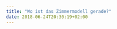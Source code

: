 ```yaml
---
title: "Wo ist das Zimmermodell gerade?"
date: 2018-06-24T20:30:19+02:00
---
```


<script src='https://api.mapbox.com/mapbox-gl-js/v0.44.2/mapbox-gl.js'></script>
<link href='https://api.mapbox.com/mapbox-gl-js/v0.44.2/mapbox-gl.css' rel='stylesheet' />

<div id='ca-demonstrator-map'></div>
<script>
    mapboxgl.accessToken = 'pk.eyJ1IjoiY29sbGVnaXVtYWNhZGVtaWN1bSIsImEiOiJjamdwZGFreWMwMzNiMzNvZmloZWs3eHNxIn0.ClXp6n8qltuq-IO9cUnsqw';
    var map = new mapboxgl.Map({
        container: 'ca-demonstrator-map',
        center: [8.6791250, 49.4051774],
        zoom: 12.5,
        bearing: 0,
        pitch: 0,
        style: 'mapbox://styles/collegiumacademicum/cjh3tor1j2nha2rp86mehjslm'
    });

    map.on("load", function () {
        var el = document.createElement('div');
        el.className = 'marker';

        new mapboxgl.Marker(el)
        .setLngLat([8.6791250, 49.4051774])
        .setPopup(new mapboxgl.Popup({ offset: 25 })
        .setHTML('Fensterplatz: <address>Kurfürsten-Anlage 58, 69117 Heidelberg</address>'))
        .addTo(map);
    });
</script>

